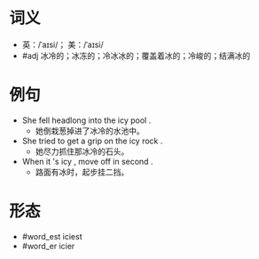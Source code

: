 # 词义
- 英：/ˈaɪsi/； 美：/ˈaɪsi/
- #adj 冰冷的；冰冻的；冷冰冰的；覆盖着冰的；冷峻的；结满冰的
# 例句
- She fell headlong into the icy pool .
	- 她倒栽葱掉进了冰冷的水池中。
- She tried to get a grip on the icy rock .
	- 她尽力抓住那冰冷的石头。
- When it 's icy , move off in second .
	- 路面有冰时，起步挂二挡。
# 形态
- #word_est iciest
- #word_er icier

